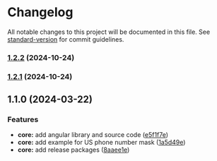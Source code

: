 # Changelog

All notable changes to this project will be documented in this file. See [standard-version](https://github.com/conventional-changelog/standard-version) for commit guidelines.

### [1.2.2](https://github.com/laijuthomas/ngx-textmask/compare/v1.2.1...v1.2.2) (2024-10-24)

### [1.2.1](https://github.com/laijuthomas/ngx-textmask/compare/v1.1.0...v1.2.1) (2024-10-24)

## 1.1.0 (2024-03-22)


### Features

* **core:** add angular library and source code ([e5f1f7e](https://github.com/laijuthomas/ngx-textmask/commit/e5f1f7ed6954e29f6ef6ab2875c1be5af40c5261))
* **core:** add example for US phone number mask ([1a5d49e](https://github.com/laijuthomas/ngx-textmask/commit/1a5d49e3ae8bb5b43a26bd4b2bb79a62d7ad2eda))
* **core:** add release packages ([8aaee1e](https://github.com/laijuthomas/ngx-textmask/commit/8aaee1e121d947a5d9900e7b020d23c0c3f6588d))
